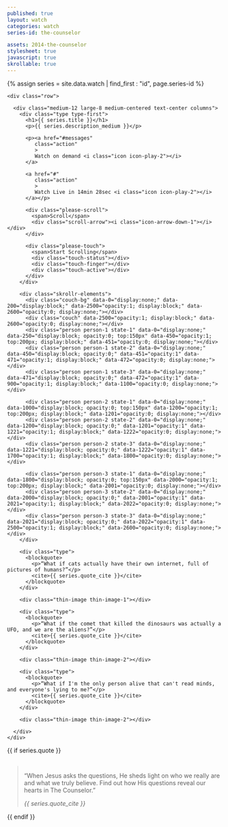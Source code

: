 ```yaml
---
published: true
layout: watch
categories: watch
series-id: the-counselor

assets: 2014-the-counselor
stylesheet: true
javascript: true
skrollable: true
---
```


{% assign series = site.data.watch | find_first : "id", page.series-id %}

<div class="page-section section-first section-light">
  <div class="the-counselor-1-ender" data-0="display:none;" data-100="display:block;" data-2400="display:block;" data-2401="display:none;"></div>
  <div class="the-counselor-1">

    <div class="row">

      <div class="medium-12 large-8 medium-centered text-center columns">
        <div class="type type-first">
          <h1>{{ series.title }}</h1>
          <p>{{ series.description_medium }}</p>

          <p><a href="#messages"
             class="action"
             >
             Watch on demand <i class="icon icon-play-2"></i>
          </a>

          <a href="#"
             class="action"
             >
             Watch Live in 14min 28sec <i class="icon icon-play-2"></i>
          </a></p>

          <div class="please-scroll">
            <span>Scroll</span>
            <div class="scroll-arrow"><i class="icon-arrow-down-1"></i></div>
          </div>

          <div class="please-touch">
            <span>Start Scrolling</span>
            <div class="touch-status"></div>
            <div class="touch-finger"></div>
            <div class="touch-active"></div>
          </div>
        </div>

        <div class="skrollr-elements">
          <div class="couch-bg" data-0="display:none;" data-200="display:block;" data-2500="opacity:1; display:block;" data-2600="opacity:0; display:none;"></div>
          <div class="couch" data-2500="opacity:1; display:block;" data-2600="opacity:0; display:none;"></div>
          <div class="person person-1 state-1" data-0="display:none;" data-250="display:block; opacity:0; top:150px" data-450="opacity:1; top:200px; display:block;" data-451="opacity:0; display:none;"></div>
          <div class="person person-1 state-2" data-0="display:none;" data-450="display:block; opacity:0;" data-451="opacity:1" data-471="opacity:1; display:block;" data-472="opacity:0; display:none;"></div>
          <div class="person person-1 state-3" data-0="display:none;" data-471="display:block; opacity:0;" data-472="opacity:1" data-900="opacity:1; display:block;" data-1100="opacity:0; display:none;"></div>

          <div class="person person-2 state-1" data-0="display:none;" data-1000="display:block; opacity:0; top:150px" data-1200="opacity:1; top:200px; display:block;" data-1201="opacity:0; display:none;"></div>
          <div class="person person-2 state-2" data-0="display:none;" data-1200="display:block; opacity:0;" data-1201="opacity:1" data-1221="opacity:1; display:block;" data-1222="opacity:0; display:none;"></div>
          <div class="person person-2 state-3" data-0="display:none;" data-1221="display:block; opacity:0;" data-1222="opacity:1" data-1700="opacity:1; display:block;" data-1800="opacity:0; display:none;"></div>

          <div class="person person-3 state-1" data-0="display:none;" data-1800="display:block; opacity:0; top:150px" data-2000="opacity:1; top:200px; display:block;" data-2001="opacity:0; display:none;"></div>
          <div class="person person-3 state-2" data-0="display:none;" data-2000="display:block; opacity:0;" data-2001="opacity:1" data-2021="opacity:1; display:block;" data-2022="opacity:0; display:none;"></div>
          <div class="person person-3 state-3" data-0="display:none;" data-2021="display:block; opacity:0;" data-2022="opacity:1" data-2500="opacity:1; display:block;" data-2600="opacity:0; display:none;"></div>
        </div>

        <div class="type">
          <blockquote>
            <p>“What if cats actually have their own internet, full of pictures of humans?”</p>
            <cite>{{ series.quote_cite }}</cite>
          </blockquote>
        </div>

        <div class="thin-image thin-image-1"></div>

        <div class="type">
          <blockquote>
            <p>“What if the comet that killed the dinosaurs was actually a UFO, and we are the aliens?”</p>
            <cite>{{ series.quote_cite }}</cite>
          </blockquote>
        </div>

        <div class="thin-image thin-image-2"></div>

        <div class="type">
          <blockquote>
            <p>“What if I'm the only person alive that can't read minds, and everyone's lying to me?”</p>
            <cite>{{ series.quote_cite }}</cite>
          </blockquote>
        </div>

        <div class="thin-image thin-image-2"></div>

      </div>
    </div>
  </div>
</div>

{{ if series.quote }}
<div class="page-section the-counselor-2">
<div class="row">
  <div class="medium-12 columns">
    <blockquote class="quote-large">
      <p>“When Jesus asks the questions, He sheds light on who we really are and what we truly believe. Find out how His questions reveal our hearts in The Counselor.”</p>
      <cite>{{ series.quote_cite }}</cite>
    </blockquote>
  </div>
</div>
</div>
{{ endif }}
